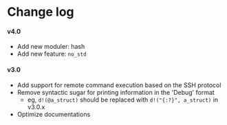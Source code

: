# Change log

#### v4.0

- Add new moduler: hash
- Add new feature: `no_std`

#### v3.0

- Add support for remote command execution based on the SSH protocol
- Remove syntactic sugar for printing information in the 'Debug' format
    - eg, `d!(@a_struct)` should be replaced with `d!("{:?}", a_struct)` in v3.0.x
- Optimize documentations
